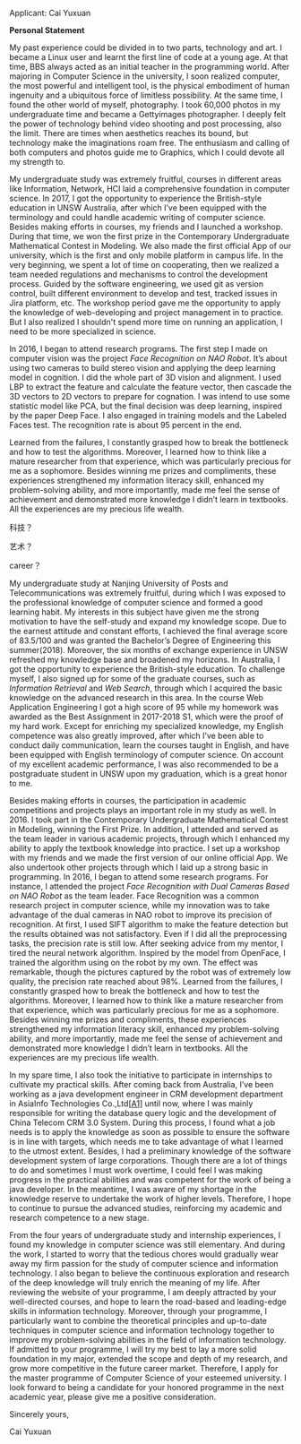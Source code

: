 Applicant: Cai Yuxuan

**Personal Statement**

My past experience could be divided in to two parts, technology and art. I became a Linux user and learnt the first line of code at a young age. At that time, BBS always acted as an initial teacher in the programming world. After majoring in Computer Science in the university, I soon realized computer, the most powerful and intelligent tool, is the physical embodiment of human ingenuity and a ubiquitous force of limitless possibility. At the same time, I found the other world of myself, photography. I took 60,000 photos in my undergraduate time and became a Gettyimages photographer. I deeply felt the power of technology behind video shooting and post processing, also the limit. There are times when aesthetics reaches its bound, but technology make the imaginations roam free. The enthusiasm and calling of both computers and photos guide me to Graphics, which I could devote all my strength to. 

My undergraduate study was extremely fruitful, courses in different areas like Information, Network, HCI laid a comprehensive foundation in computer science. In 2017, I got the opportunity to experience the British-style education in UNSW Australia, after which I’ve been equipped with the terminology and could handle academic writing of computer science. Besides making efforts in courses, my friends and I launched a workshop. During that time, we won the first prize in the Contemporary Undergraduate Mathematical Contest in Modeling. We also made the first official App of our university, which is the first and only mobile platform in campus life. In the very beginning, we spent a lot of time on cooperating, then we realized a team needed regulations and mechanisms to control the development process. Guided by the software engineering, we used git as version control, built different environment to develop and test, tracked issues in Jira platform, etc. The workshop period gave me the opportunity to apply the knowledge of web-developing and project management in to practice. But I also realized I shouldn't spend more time on running an application, I need to be more specialized in science.  

 In 2016, I began to attend research programs. The first step I made on computer vision was the project *Face Recognition on NAO Robot*. It’s about using two cameras to build stereo vision and applying the deep learning model in cognition. I did the whole part of 3D vision and alignment. I used LBP to extract the feature and calculate the feature vector, then cascade the 3D vectors to 2D vectors to prepare for cognation. I was intend to use some statistic model like PCA, but the final decision was deep learning, inspired by the paper Deep Face. I also engaged in training models and the Labeled Faces test. The recognition rate is about 95 percent in the end.

 Learned from the failures, I constantly grasped how to break the bottleneck and how to test the algorithms. Moreover, I learned how to think like a mature researcher from that experience, which was particularly precious for me as a sophomore. Besides winning me prizes and compliments, these experiences strengthened my information literacy skill, enhanced my problem-solving ability, and more importantly, made me feel the sense of achievement and demonstrated more knowledge I didn’t learn in textbooks. All the experiences are my precious life wealth.

 科技？

艺术？

career？

My undergraduate study at Nanjing University of Posts and Telecommunications was extremely fruitful, during which I was exposed to the professional knowledge of computer science and formed a good learning habit. My interests in this subject have given me the strong motivation to have the self-study and expand my knowledge scope. Due to the earnest attitude and constant efforts, I achieved the final average score of 83.5/100 and was granted the Bachelor’s Degree of Engineering this summer(2018). Moreover, the six months of exchange experience in UNSW refreshed my knowledge base and broadened my horizons. In Australia, I got the opportunity to experience the British-style education. To challenge myself, I also signed up for some of the graduate courses, such as *Information Retrieval* and *Web Search*, through which I acquired the basic knowledge on the advanced research in this area. In the course Web Application Engineering I got a high score of 95 while my homework was awarded as the Best Assignment in 2017-2018 S1, which were the proof of my hard work. Except for enriching my specialized knowledge, my English competence was also greatly improved, after which I’ve been able to conduct daily communication, learn the courses taught in English, and have been equipped with English terminology of computer science. On account of my excellent academic performance, I was also recommended to be a postgraduate student in UNSW upon my graduation, which is a great honor to me. 

 

Besides making efforts in courses, the participation in academic competitions and projects plays an important role in my study as well. In 2016. I took part in the Contemporary Undergraduate Mathematical Contest in Modeling, winning the First Prize. In addition, I attended and served as the team leader in various academic projects, through which I enhanced my ability to apply the textbook knowledge into practice. I set up a workshop with my friends and we made the first version of our online official App. We also undertook other projects through which I laid up a strong basic in programming. In 2016, I began to attend some research programs. For instance, I attended the project *Face Recognition with Dual Cameras Based on NAO Robot* as the team leader. Face Recognition was a common research project in computer science, while my innovation was to take advantage of the dual cameras in NAO robot to improve its precision of recognition. At first, I used SIFT algorithm to make the feature detection but the results obtained was not satisfactory. Even if I did all the preprocessing tasks, the precision rate is still low. After seeking advice from my mentor, I tired the neural network algorithm. Inspired by the model from OpenFace, I trained the algorithm using on the robot by my own. The effect was remarkable, though the pictures captured by the robot was of extremely low quality, the precision rate reached about 98%. Learned from the failures, I constantly grasped how to break the bottleneck and how to test the algorithms. Moreover, I learned how to think like a mature researcher from that experience, which was particularly precious for me as a sophomore. Besides winning me prizes and compliments, these experiences strengthened my information literacy skill, enhanced my problem-solving ability, and more importantly, made me feel the sense of achievement and demonstrated more knowledge I didn’t learn in textbooks. All the experiences are my precious life wealth.

 

In my spare time, I also took the initiative to participate in internships to cultivate my practical skills. After coming back from Australia, I’ve been working as a java development engineer in CRM development department in AsiaInfo Technologies Co.,Ltd[[A1\]](#_msocom_1)  until now, where I was mainly responsible for writing the database query logic and the development of China Telecom CRM 3.0 System. During this process, I found what a job needs is to apply the knowledge as soon as possible to ensure the software is in line with targets, which needs me to take advantage of what I learned to the utmost extent. Besides, I had a preliminary knowledge of the software development system of large corporations. Though there are a lot of things to do and sometimes I must work overtime, I could feel I was making progress in the practical abilities and was competent for the work of being a java developer. In the meantime, I was aware of my shortage in the knowledge reserve to undertake the work of higher levels. Therefore, I hope to continue to pursue the advanced studies, reinforcing my academic and research competence to a new stage.  

 

From the four years of undergraduate study and internship experiences, I found my knowledge in computer science was still elementary. And during the work, I started to worry that the tedious chores would gradually wear away my firm passion for the study of computer science and information technology. I also began to believe the continuous exploration and research of the deep knowledge will truly enrich the meaning of my life. After reviewing the website of your programme, I am deeply attracted by your well-directed courses, and hope to learn the road-based and leading-edge skills in information technology. Moreover, through your programme, I particularly want to combine the theoretical principles and up-to-date techniques in computer science and information technology together to improve my problem-solving abilities in the field of information technology. If admitted to your programme, I will try my best to lay a more solid foundation in my major, extended the scope and depth of my research, and grow more competitive in the future career market. Therefore, I apply for the master programme of Computer Science of your esteemed university. I look forward to being a candidate for your honored programme in the next academic year, please give me a positive consideration.

 

Sincerely yours,

Cai Yuxuan